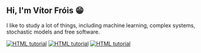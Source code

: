 ## Hi, I'm Vítor Fróis :grin:
I like to study a lot of things, including machine learning, complex systems, stochastic models and free software.

<a href="mailto:frois@usp.br"><img src="https://img.shields.io/badge/Gmail-D14836?style=for-the-badge&logo=gmail&logoColor=white" alt="HTML tutorial"></a>
<a href="https://vitorfrois.github.io/"><img src="https://img.shields.io/badge/Blog-000000?style=for-the-badge&logo=blogger&logoColor=white" alt="HTML tutorial"></a>
<a href="https://www.linkedin.com/in/vitorfrois/"><img src="https://img.shields.io/badge/LinkedIn-0077B5?style=for-the-badge&logo=linkedin&logoColor=white" alt="HTML tutorial"></a>
